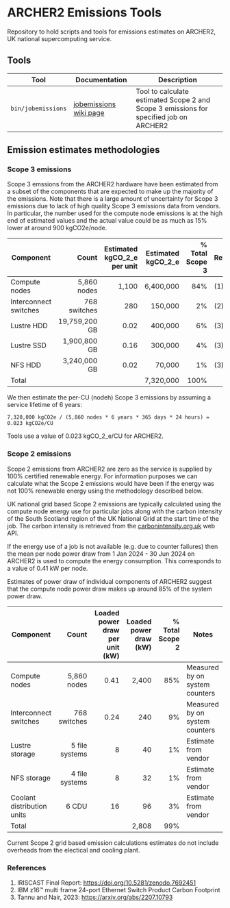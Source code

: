 # ARCHER2 Emissions Tools

Repository to hold scripts and tools for emissions estimates on ARCHER2, UK national supercomputing service.

## Tools

| Tool | Documentation | Description |
|---|---|---|
| `bin/jobemissions` | [jobemissions wiki page](https://github.com/ARCHER2-HPC/emissions-tools/wiki/jobemissions) | Tool to calculate estimated Scope 2 and Scope 3 emissions for specified job on ARCHER2 |

## Emission estimates methodologies

### Scope 3 emissions

Scope 3 emssions from the ARCHER2 hardware have been estimated from a subset of the components that are expected to 
make up the majority of the emissions. Note that there is a large amount of uncertainty for Scope 3 emissions due
to lack of high quality Scope 3 emissions data from vendors. In particular, the number used for the compute node
emissions is at the high end of estimated values and the actual value could be as much as 15% lower at around 
900 kgCO2e/node.

| Component | Count | Estimated kgCO_2_e per unit | Estimated kgCO_2_e | % Total Scope 3 | References |
|---|--:|--:|--:|--:|---|
| Compute nodes | 5,860 nodes | 1,100 | 6,400,000 | 84% | (1) |
| Interconnect switches | 768 switches | 280 | 150,000 | 2% | (2) |
| Lustre HDD | 19,759,200 GB | 0.02 | 400,000 | 6% | (3) |
| Lustre SSD | 1,900,800 GB | 0.16 | 300,000 | 4% | (3) |
| NFS HDD | 3,240,000 GB | 0.02 | 70,000 | 1% | (3) |
| Total | | | 7,320,000 | 100% | |

We then estimate the per-CU (nodeh) Scope 3 emissions by assuming a service lifetime of 6 years:

```
7,320,000 kgCO2e / (5,860 nodes * 6 years * 365 days * 24 hours) = 0.023 kgCO2e/CU
```

Tools use a value of 0.023 kgCO_2_e/CU for ARCHER2.

### Scope 2 emissions

Scope 2 emissions from ARCHER2 are zero as the service is supplied by 100% certified renewable energy.
For information purposes we can calculate what the Scope 2 emissions would have been if the energy
was not 100% renewable energy using the methodology described below.

UK national grid based Scope 2 emissions are typically calculated using the compute node energy use for particular jobs along with
the carbon intensity of the South Scotland region of the UK National Grid at the start time of the job. The
carbon intensity is retrieved from the [carbonintensity.org.uk](carbonintensity.org.uk) web API.

If the energy use of a job is not available (e.g. due to counter failures) then the mean per node power draw from
1 Jan 2024 - 30 Jun 2024 on ARCHER2 is used to compute the energy consumption. This corresponds to a value of
0.41 kW per node.

Estimates of power draw of individual components of ARCHER2 suggest that the compute node power draw makes up
around 85% of the system power draw.

| Component | Count | Loaded power draw per unit (kW)| Loaded power draw (kW) | % Total Scope 2 | Notes |
|---|--:|--:|--:|--:|---|
| Compute nodes | 5,860 nodes | 0.41 | 2,400 | 85% | Measured by on system counters |
| Interconnect switches | 768 switches | 0.24 | 240 | 9% | Measured by on system counters |
| Lustre storage | 5 file systems | 8 | 40 | 1% | Estimate from vendor |
| NFS storage | 4 file systems | 8 | 32 | 1% | Estimate from vendor |
| Coolant distribution units | 6 CDU | 16 | 96 | 3% | Estimate from vendor |
| Total | | | 2,808 | 99% | |

Current Scope 2 grid based emission calculations estimates do not include overheads from the electical and cooling plant.

### References

1. IRISCAST Final Report: https://doi.org/10.5281/zenodo.7692451
2. IBM z16™ multi frame 24-port Ethernet Switch Product Carbon Footprint
3. Tannu and Nair, 2023: https://arxiv.org/abs/2207.10793


